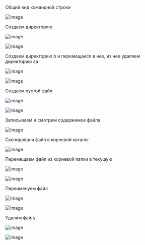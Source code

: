 Общий вид командной строки

![image](https://user-images.githubusercontent.com/92520538/137481292-ce1b5d96-6e57-4ca3-a1d0-b9623fba308e.png)

Создаем директорию

![image](https://user-images.githubusercontent.com/92520538/137481329-98f2fc78-942f-461f-bc02-5265375c55ee.png)

![image](https://user-images.githubusercontent.com/92520538/137481372-3977b105-49b4-45da-bc6e-3b0888bee3f9.png)

Создаем директорию b и перемещаеся в нее, из нее удаляем директорию aa

![image](https://user-images.githubusercontent.com/92520538/137481489-8f5f45bb-4c65-4007-b8fc-a4fe2f764928.png)

![image](https://user-images.githubusercontent.com/92520538/137481502-58edad80-c863-44bc-94c4-ddae89ee4e84.png)

Создаем пустой файл

![image](https://user-images.githubusercontent.com/92520538/137481649-28dc60c1-79fd-4cac-9031-6f1c164874a0.png)

![image](https://user-images.githubusercontent.com/92520538/137481636-f6f8c3bf-216b-4e26-a652-09a149777144.png)

Записываем и смотрим содержимое файла

![image](https://user-images.githubusercontent.com/92520538/137481735-91ebbed2-ab0c-496a-bea9-06c9cd3b20bd.png)

Скопировали файл в корневой каталог

![image](https://user-images.githubusercontent.com/92520538/137481825-d21910dd-8512-437a-88a1-138c5f5f889c.png)

Перемещаем файл из корневой папки в текушую

![image](https://user-images.githubusercontent.com/92520538/137481980-312e1d3e-5e38-4efb-95b0-57aa1d2b3e8f.png)

![image](https://user-images.githubusercontent.com/92520538/137482013-9e7c41bc-fe65-422f-b50f-b1bafeb139f9.png)

Переименуем файл

![image](https://user-images.githubusercontent.com/92520538/137482055-12f82610-0bd3-4b3f-ad63-3b5654a04f9b.png)

![image](https://user-images.githubusercontent.com/92520538/137482066-4bbf3ee6-5dd1-447a-b86d-1ad324d526e4.png)

Удалим файл\

![image](https://user-images.githubusercontent.com/92520538/137482112-f8f17da5-9b76-4c86-bfb1-23a75bc67be3.png)

![image](https://user-images.githubusercontent.com/92520538/137482127-d09fc5b1-029f-490d-986b-083a0f0b982d.png)

